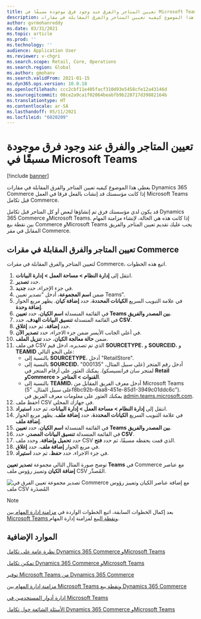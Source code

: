 ```yaml
---
title: تعيين المتاجر والفرق عند وجود فرق موجودة مسبقًا في Microsoft Teams
description: يغطي هذا الموضوع كيفيه تعيين المتاجر والفرق المقابلة في مقارات Dynamics 365 Commerce إذا كانت مؤسستك قد إنشات بالفعل فرقا في العمل Microsoft Teams قبل تكامل Commerce.
author: gvrmohanreddy
ms.date: 03/31/2021
ms.topic: article
ms.prod: ''
ms.technology: ''
audience: Application User
ms.reviewer: v-chgri
ms.search.scope: Retail, Core, Operations
ms.search.region: Global
ms.author: gmohanv
ms.search.validFrom: 2021-01-15
ms.dyn365.ops.version: 10.0.18
ms.openlocfilehash: ccc2cbf11e405facf310d93e5458cfe12a43146d
ms.sourcegitcommit: 08ce2a9ca1f02064beabfb9b228717d39882164b
ms.translationtype: HT
ms.contentlocale: ar-SA
ms.lasthandoff: 05/11/2021
ms.locfileid: "6020209"
---
```

# <a name="map-stores-and-teams-if-there-are-pre-existing-teams-in-microsoft-teams"></a>تعيين المتاجر والفرق عند وجود فرق موجودة مسبقًا في Microsoft Teams

[!include [banner](includes/banner.md)]

يغطي هذا الموضوع كيفيه تعيين المتاجر والفرق المقابلة في مقارات Dynamics 365 Commerce إذا كانت مؤسستك قد إنشات بالفعل فرقا في العمل Microsoft Teams قبل تكامل Commerce.

قد يكون لدي مؤسستك فرق تم إنشاؤها لبعض أو كل المتاجر قبل تكامل Dynamics 365 Commerce وMicrosoft Teams. إذا كانت هذه هي الحالة، لإنشاء مزامنة المهام بين نقطة بيع Commerce وMicrosoft Teams يجب عليك تقديم تعيين المتاجر والفريق المقابل في مقر Commerce.

## <a name="map-stores-and-corresponding-teams-in-commerce-headquarters"></a>تعيين المتاجر والفرق المقابلة في مقرات Commerce 

لتعيين المتاجر والفرق المقابلة في مقرات Commerce، اتبع هذه الخطوات.

1. انتقل إلى **إدارة النظام \> مساحة العمل \> إدارة البيانات**.
1. حدد **تصدير**. 
1. في جزء الإجراء، حدد **جديد**.
1. ضمن **اسم المجموعة**، أدخل "تصدير تعيين Teams".
1. في علامة التبويب السريع **الكيانات المحددة**، حدد **إضافة كيان**. يظهر مربع الحوار **إضافة وحدة**.  
1. في القائمة المنسدلة **اسم الكيان**، حدد **تعيين Teams بين المصدر والفريق**.
1. في القائمة المنسدلة **تنسيق البيانات الهدف**، حدد **CSV**.
1. حدد **إضافة**، ثم حدد **إغلاق**.
1. في أعلي الجانب الأيسر ضمن جزء الاجراء، حدد **تصدير الآن**.
1. ضمن **حالة معالجة الكيان**، حدد **تنزيل الملف**.
1. في ملف CSV الذي تم تصديره، ادخل قيم **SOURCETYPE**، و **SOURCEID**، و **TEAMID** على النحو التالي:
    - بالنسبة إلى **SOURCETYPE**، أدخل "RetailStore". 
    - بالنسبة إلى **SOURCEID**، أدخل رقم المتجر (على سبيل المثال، "000135" لمتجر سان فرانسيسكو). يمكنك العثور على أرقام المتجر في **Retail وCommerce \> القنوات \> المتاجر**.
    - بالنسبة إلى **TEAMID**، أدخل معرف الفريق المقابل من Microsoft Teams (على سبيل المثال، "5f8bc92b-6aa8-451e-85d1-3949c01ddc6c"). يمكنك العثور على معلومات معرف الفريق في [admin.teams.microsoft.com](https://admin.teams.microsoft.com).
1. احفظ ملف CSV في جهازك المحلي.
1. انتقل إلى **إدارة النظام \> مساحة العمل \> إدارة البيانات**، ثم حدد **استيراد**.
1. في علامة التبويب السريع **الكيانات المحددة**، حدد **إضافة ملف**. يظهر مربع الحوار **إضافة ملف**.
1. في القائمة المنسدلة **اسم الكيان**، حدد **تعيين Teams بين المصدر والفريق**.
1. في القائمة المنسدلة **تنسيق البيانات المصدر**، حدد **CSV**.
1. حدد **تحميل وإضافة**، وحدد ملف CSV الذي قمت بحفظه مسبقًا، ثم حدد **فتح**.
1. في مربع الحوار **إضافة ملف**، حدد **إغلاق**.
1. في جزء الاجراء، حدد **حفظ**، ثم حدد **استيراد**.

توضح صورة المثال التالي مجموعة **تصدير تعيين Teams** في Commerce مع عناصر **إضافة الكيان** وتمييز رؤوس ملف CSV المُصدَّر.

![تصدير مجموعة تعيين الفرق في Commerce مع إضافة عناصر الكيان وتمييز رؤوس ملف CSV المُصدَرة](media/d365-commerce-data-mgmt-export-entity.png)

> [!NOTE]
> بعد إكمال الخطوات السابقة، اتبع الخطوات الواردة في [مزامنة إدارة المهام بين Microsoft Teams ونقطة البيع](synchronize-tasks-teams-pos.md) لمزامنة إدارة المهام. 

## <a name="additional-resources"></a>الموارد الإضافية

[نظرة عامة على تكامل Dynamics 365 Commerce وMicrosoft Teams](commerce-teams-integration.md)

[تمكين تكامل Dynamics 365 Commerce وMicrosoft Teams](enable-teams-integration.md)

[توفير Microsoft Teams من Dynamics 365 Commerce](provision-teams-from-commerce.md)

[مزامنة إدارة المهام بين Microsoft Teams ونقطة بيع Dynamics 365 Commerce](synchronize-tasks-teams-pos.md)

[إدارة أدوار المستخدمين في Microsoft Teams](manage-user-roles-teams.md)

[الأسئلة الشائعة حول تكامل Dynamics 365 Commerce وMicrosoft Teams](teams-integration-faq.md)
